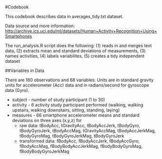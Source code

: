 #Codebook

This codebook describes data in averages_tidy.txt dataset.

Data source and more information: http://archive.ics.uci.edu/ml/datasets/Human+Activity+Recognition+Using+Smartphones

The run_analysis.R script does the following:
(1) reads in and merges text data,
(2) extracts mean and standard deviations of measurements,
(3) names activities,
(4) labels variabilites, 
(5) creates a tidy independent dataset 

##Variables in Data

There are 180 observations and 68 variables. Units are in standard gravity units for accelerometer (Acc) data and in radians/second for gyroscope data (Gyro).

* subject - number of study participant (1 to 30)
* activity - 6 activity study participant performed (walking, walking upstairs, walking downstairs, sitting, standing, laying)
* measures - 66 smartphone accelerometer means and standard deviations on three axes (x,y,z) for 
    * raw data: tBodyAcc, tGravityAcc, tBodyAccJerk, tBodyGyro, tBodyGyroJerk, tBodyAccMag, tGravityAccMag, tBodyAccJerkMag, tBodyGyroMag, tBodyGyroJerkMag, tBodyGyroJerk
    * transformed data: fBodyAcc, fBodyAccJerk, fBodyAccGyro, fBodyAccMag, fBodyBodyAccJerkMag, fBodyBodyGyroMag, fBodyBodyGyroJerkMag


